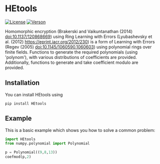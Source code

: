 # HEtools

[![License](https://img.shields.io/badge/license-GPLv3-brightgreen.svg)](https://www.gnu.org/licenses/gpl-3.0.html)
[![Verson](https://img.shields.io/pypi/v/HEtools.svg)](https://pypi.org/project/HEtools/)


Homomorphic encryption (Brakerski and Vaikuntanathan (2014) <doi:10.1137/120868669>) using Ring Learning with Errors (Lyubashevsky et al. (2012) <https://eprint.iacr.org/2012/230>) is a form of Learning with Errors (Regev (2005) <doi:10.1145/1060590.1060603>) using polynomial rings over finite fields. Functions to generate the required polynomials (using 'polynom'), with various distributions of coefficients are provided. Additionally, functions to generate and take coefficient modulo are provided.

## Installation

You can install HEtools using

```
pip install HEtools
```


## Example

This is a basic example which shows you how to solve a common problem:

``` python
import HEtools
from numpy.polynomial import Polynomial

p = Polynomial((9,8,13))
coefmod(p,2)
```
